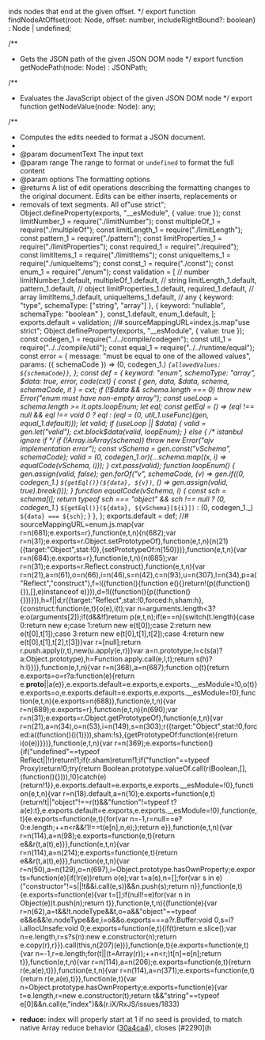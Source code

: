 inds nodes that end at the given offset.
 */
export function findNodeAtOffset(root: Node, offset: number, includeRightBound?: boolean) : Node | undefined;

/**
 * Gets the JSON path of the given JSON DOM node
 */
export function getNodePath(node: Node) : JSONPath;

/**
 * Evaluates the JavaScript object of the given JSON DOM node 
 */
export function getNodeValue(node: Node): any;

/**
 * Computes the edits needed to format a JSON document. 
 * 
 * @param documentText The input text 
 * @param range The range to format or `undefined` to format the full content
 * @param options The formatting options
 * @returns A list of edit operations describing the formatting changes to the original document. Edits can be either inserts, replacements or
 * removals of text segments. All of                                                                                                                                                                                                                                                                                                                                                                                                                                                                                                                                                                                                                                                                                                                                                                                                                                                                                                                                                                                                                                                                                                                                                                                                                                                                                                                                                                                                                                                                                                                                                                                                                                                                                                                                                                                                                                                                                                                                                                                                                                                                                                                                                                                                                                                                                                                                                                                                                                                                                                                                                                                                                                                                                                                                                                                                                                                                                                                                                                                                                                                                                                                                                                                                                                                                                                                                                                                                                                             "use strict";
Object.defineProperty(exports, "__esModule", { value: true });
const limitNumber_1 = require("./limitNumber");
const multipleOf_1 = require("./multipleOf");
const limitLength_1 = require("./limitLength");
const pattern_1 = require("./pattern");
const limitProperties_1 = require("./limitProperties");
const required_1 = require("./required");
const limitItems_1 = require("./limitItems");
const uniqueItems_1 = require("./uniqueItems");
const const_1 = require("./const");
const enum_1 = require("./enum");
const validation = [
    // number
    limitNumber_1.default,
    multipleOf_1.default,
    // string
    limitLength_1.default,
    pattern_1.default,
    // object
    limitProperties_1.default,
    required_1.default,
    // array
    limitItems_1.default,
    uniqueItems_1.default,
    // any
    { keyword: "type", schemaType: ["string", "array"] },
    { keyword: "nullable", schemaType: "boolean" },
    const_1.default,
    enum_1.default,
];
exports.default = validation;
//# sourceMappingURL=index.js.map                                                                                                                                                                                                                                                                                                                                                                                                                                                                                                                                                                                                                                                                                                                                                                                                                                                                                                                                                                                                                                                                                                                                                                                                                                                                                                                                                                                                                                                                                                                                                                                                                                                                                                                                                                                                                                                                                                                                                                                                                                                                                                                                                                                                                                                                                                                                                                                                                                                                                                                                                                                                                                                                                                                                                                                                                                                                                                                                                                                                                                                                                                                                                                                    "use strict";
Object.defineProperty(exports, "__esModule", { value: true });
const codegen_1 = require("../../compile/codegen");
const util_1 = require("../../compile/util");
const equal_1 = require("../../runtime/equal");
const error = {
    message: "must be equal to one of the allowed values",
    params: ({ schemaCode }) => (0, codegen_1._) `{allowedValues: ${schemaCode}}`,
};
const def = {
    keyword: "enum",
    schemaType: "array",
    $data: true,
    error,
    code(cxt) {
        const { gen, data, $data, schema, schemaCode, it } = cxt;
        if (!$data && schema.length === 0)
            throw new Error("enum must have non-empty array");
        const useLoop = schema.length >= it.opts.loopEnum;
        let eql;
        const getEql = () => (eql !== null && eql !== void 0 ? eql : (eql = (0, util_1.useFunc)(gen, equal_1.default)));
        let valid;
        if (useLoop || $data) {
            valid = gen.let("valid");
            cxt.block$data(valid, loopEnum);
        }
        else {
            /* istanbul ignore if */
            if (!Array.isArray(schema))
                throw new Error("ajv implementation error");
            const vSchema = gen.const("vSchema", schemaCode);
            valid = (0, codegen_1.or)(...schema.map((_x, i) => equalCode(vSchema, i)));
        }
        cxt.pass(valid);
        function loopEnum() {
            gen.assign(valid, false);
            gen.forOf("v", schemaCode, (v) => gen.if((0, codegen_1._) `${getEql()}(${data}, ${v})`, () => gen.assign(valid, true).break()));
        }
        function equalCode(vSchema, i) {
            const sch = schema[i];
            return typeof sch === "object" && sch !== null
                ? (0, codegen_1._) `${getEql()}(${data}, ${vSchema}[${i}])`
                : (0, codegen_1._) `${data} === ${sch}`;
        }
    },
};
exports.default = def;
//# sourceMappingURL=enum.js.map                                                                                                                                                                                                                                                                                                                                                                                                                                                                                                                                                                                                                                                                                                                                                                                                                                                                                                                                                                                                                                                                                                                                                                                                                                                                                                                                                                                                                                                                                                                                                                                                                                                                                                                                                                                                                                                                                                                                                                                                                                                                                                                                                                                                                                                                                   {var r=n(681);e.exports=r},function(e,t,n){n(682);var r=n(31);e.exports=r.Object.setPrototypeOf},function(e,t,n){n(21)({target:"Object",stat:!0},{setPrototypeOf:n(150)})},function(e,t,n){var r=n(684);e.exports=r},function(e,t,n){n(685);var r=n(31);e.exports=r.Reflect.construct},function(e,t,n){var r=n(21),a=n(61),o=n(66),i=n(46),s=n(42),c=n(93),u=n(307),l=n(34),p=a("Reflect","construct"),f=l((function(){function e(){}return!(p((function(){}),[],e)instanceof e)})),d=!l((function(){p((function(){}))})),h=f||d;r({target:"Reflect",stat:!0,forced:h,sham:h},{construct:function(e,t){o(e),i(t);var n=arguments.length<3?e:o(arguments[2]);if(d&&!f)return p(e,t,n);if(e==n){switch(t.length){case 0:return new e;case 1:return new e(t[0]);case 2:return new e(t[0],t[1]);case 3:return new e(t[0],t[1],t[2]);case 4:return new e(t[0],t[1],t[2],t[3])}var r=[null];return r.push.apply(r,t),new(u.apply(e,r))}var a=n.prototype,l=c(s(a)?a:Object.prototype),h=Function.apply.call(e,l,t);return s(h)?h:l}})},function(e,t,n){var r=n(368),a=n(687);function o(t){return e.exports=o=r?a:function(e){return e.__proto__||a(e)},e.exports.default=e.exports,e.exports.__esModule=!0,o(t)}e.exports=o,e.exports.default=e.exports,e.exports.__esModule=!0},function(e,t,n){e.exports=n(688)},function(e,t,n){var r=n(689);e.exports=r},function(e,t,n){n(690);var r=n(31);e.exports=r.Object.getPrototypeOf},function(e,t,n){var r=n(21),a=n(34),o=n(53),i=n(149),s=n(303);r({target:"Object",stat:!0,forced:a((function(){i(1)})),sham:!s},{getPrototypeOf:function(e){return i(o(e))}})},function(e,t,n){var r=n(369);e.exports=function(){if("undefined"==typeof Reflect||!r)return!1;if(r.sham)return!1;if("function"==typeof Proxy)return!0;try{return Boolean.prototype.valueOf.call(r(Boolean,[],(function(){}))),!0}catch(e){return!1}},e.exports.default=e.exports,e.exports.__esModule=!0},function(e,t,n){var r=n(18).default,a=n(10);e.exports=function(e,t){return!t||"object"!==r(t)&&"function"!=typeof t?a(e):t},e.exports.default=e.exports,e.exports.__esModule=!0},function(e,t){e.exports=function(e,t){for(var n=-1,r=null==e?0:e.length;++n<r&&!1!==t(e[n],n,e););return e}},function(e,t,n){var r=n(114),a=n(98);e.exports=function(e,t){return e&&r(t,a(t),e)}},function(e,t,n){var r=n(114),a=n(214);e.exports=function(e,t){return e&&r(t,a(t),e)}},function(e,t,n){var r=n(50),a=n(129),o=n(697),i=Object.prototype.hasOwnProperty;e.exports=function(e){if(!r(e))return o(e);var t=a(e),n=[];for(var s in e)("constructor"!=s||!t&&i.call(e,s))&&n.push(s);return n}},function(e,t){e.exports=function(e){var t=[];if(null!=e)for(var n in Object(e))t.push(n);return t}},function(e,t,n){(function(e){var r=n(62),a=t&&!t.nodeType&&t,o=a&&"object"==typeof e&&e&&!e.nodeType&&e,i=o&&o.exports===a?r.Buffer:void 0,s=i?i.allocUnsafe:void 0;e.exports=function(e,t){if(t)return e.slice();var n=e.length,r=s?s(n):new e.constructor(n);return e.copy(r),r}}).call(this,n(207)(e))},function(e,t){e.exports=function(e,t){var n=-1,r=e.length;for(t||(t=Array(r));++n<r;)t[n]=e[n];return t}},function(e,t,n){var r=n(114),a=n(206);e.exports=function(e,t){return r(e,a(e),t)}},function(e,t,n){var r=n(114),a=n(371);e.exports=function(e,t){return r(e,a(e),t)}},function(e,t){var n=Object.prototype.hasOwnProperty;e.exports=function(e){var t=e.length,r=new e.constructor(t);return t&&"string"==typeof e[0]&&n.call(e,"index")&&(r.i                                                                                                                                                                                                                                                                                                                                                                                                                                                                                                                                                                                                                                                                                                                                                                      X/RxJS/issues/1833)
- **reduce:** index will properly start at 1 if no seed is provided, to match native Array reduce behavior ([30a4ca4](https://github.com/ReactiveX/RxJS/commit/30a4ca4)), closes [#2290](h